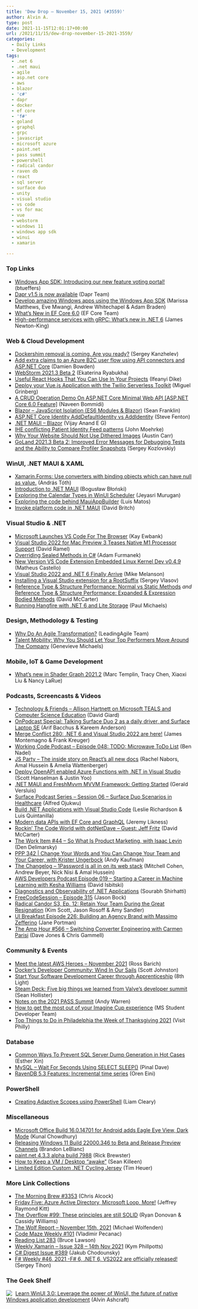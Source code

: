 ```yaml
---
title: 'Dew Drop – November 15, 2021 (#3559)'
author: Alvin A.
type: post
date: 2021-11-15T12:01:17+00:00
url: /2021/11/15/dew-drop-november-15-2021-3559/
categories:
  - Daily Links
  - Development
tags:
  - .net 6
  - .net maui
  - agile
  - asp.net core
  - aws
  - blazor
  - 'c#'
  - dapr
  - docker
  - ef core
  - 'f#'
  - goland
  - graphql
  - grpc
  - javascript
  - microsoft azure
  - paint.net
  - pass summit
  - powershell
  - radical candor
  - raven db
  - react
  - sql server
  - surface duo
  - unity
  - visual studio
  - vs code
  - vs for mac
  - vue
  - webstorm
  - windows 11
  - windows app sdk
  - winui
  - xamarin

---
```

### <a name="top"></a>Top Links

  * <a href="https://github.com/microsoft/WindowsAppSDK/discussions/1778" target="_blank" rel="noopener">Windows App SDK: Introducing our new feature voting portal!</a> (btueffers)
  * <a href="https://blog.dapr.io/posts/2021/11/12/dapr-v1.5-is-now-available/" target="_blank" rel="noopener">Dapr v1.5 is now available</a> (Dapr Team)
  * <a href="http://www.youtube.com/watch?v=qfaQijTimxo" target="_blank" rel="noopener">Develop amazing Windows apps using the Windows App SDK</a> (Marissa Matthews, Eve Mwangi, Andrew Whitechapel & Adam Braden)
  * <a href="https://docs.microsoft.com/en-us/ef/core/what-is-new/ef-core-6.0/whatsnew" target="_blank" rel="noopener">What&#8217;s New in EF Core 6.0</a> (EF Core Team)
  * <a href="http://www.youtube.com/watch?v=CXH_jEa8dUw" target="_blank" rel="noopener">High-performance services with gRPC: What&#8217;s new in .NET 6</a> (James Newton-King)



### <a name="web"></a>Web & Cloud Development

  * <a href="https://kubernetes.io/blog/2021/11/12/are-you-ready-for-dockershim-removal/" target="_blank" rel="noopener">Dockershim removal is coming. Are you ready?</a> (Sergey Kanzhelev)
  * <a href="https://damienbod.com/2021/11/15/add-extra-claims-to-an-azure-b2c-user-flow-using-api-connectors/" target="_blank" rel="noopener">Add extra claims to an Azure B2C user flow using API connectors and ASP.NET Core</a> (Damien Bowden)
  * <a href="https://blog.jetbrains.com/webstorm/2021/11/webstorm-2021-3-beta-2/" target="_blank" rel="noopener">WebStorm 2021.3 Beta 2</a> (Ekaterina Ryabukha)
  * <a href="https://smashingmagazine.com/2021/11/useful-react-hooks/" target="_blank" rel="noopener">Useful React Hooks That You Can Use In Your Projects</a> (Ifeanyi Dike)
  * <a href="https://www.twilio.com/blog/deploy-vue-js-application-twilio-serverless-toolkit" target="_blank" rel="noopener">Deploy your Vue.js Application with the Twilio Serverless Toolkit</a> (Miguel Grinberg)
  * <a href="https://www.learmoreseekmore.com/2021/11/aspnetcore-6-feature-a-crud-operation-demo-on-minimal-web-api.html" target="_blank" rel="noopener">A CRUD Operation Demo On ASP.NET Core Minimal Web API [ASP.NET Core 6.0 Feature]</a> (Naveen Bommidi)
  * <a href="https://www.c-sharpcorner.com/article/blazor-javascript-isolation-es6-modules-blazor/" target="_blank" rel="noopener">Blazor &#8211; JavaScript Isolation (ES6 Modules & Blazor)</a> (Sean Franklin)
  * <a href="https://www.stevefenton.co.uk/2021/11/asp-net-core-identity-adddefaultidentity-vs-addidentity/" target="_blank" rel="noopener">ASP.NET Core Identity AddDefaultIdentity vs AddIdentity</a> (Steve Fenton)
  * <a href="https://egvijayanand.in/2021/11/13/net-maui-blazor/" target="_blank" rel="noopener">.NET MAUI – Blazor</a> (Vijay Anand E G)
  * <a href="http://healthcaresecprivacy.blogspot.com/2021/11/ihe-conflicting-patient-identity-feed.html" target="_blank" rel="noopener">IHE conflicting Patient Identity Feed patterns</a> (John Moehrke)
  * <a href="https://www.simplethread.com/why-your-website-should-not-use-dithered-images/" target="_blank" rel="noopener">Why Your Website Should Not Use Dithered Images</a> (Austin Carr)
  * <a href="https://blog.jetbrains.com/go/2021/11/12/goland-2021-3-beta-2-improved-error-messages-for-debugging-tests-and-the-ability-to-compare-profiler-snapshots/" target="_blank" rel="noopener">GoLand 2021.3 Beta 2: Improved Error Messages for Debugging Tests and the Ability to Compare Profiler Snapshots</a> (Sergey Kozlovskiy)



### <a name="silverlight"></a>WinUI, .NET MAUI & XAML

  * <a href="https://www.banditoth.hu/2021/11/12/xamarin-forms-use-converters-with-binding-objects-which-can-have-null/" target="_blank" rel="noopener">Xamarin.Forms: Use converters with binding objects which can have null as value.</a> (András Tóth)
  * <a href="https://boguslawblonski.medium.com/introduction-to-net-maui-82b60fb1a8b?source=rss-beb6cedfd069------2" target="_blank" rel="noopener">Introduction to .NET MAUI</a> (Bogusław Błoński)
  * <a href="https://www.syncfusion.com/blogs/post/exploring-the-calendar-types-in-winui-scheduler.aspx" target="_blank" rel="noopener">Exploring the Calendar Types in WinUI Scheduler</a> (Jeyasri Murugan)
  * <a href="https://luismts.com/code-behind-mauiappbuilder/" target="_blank" rel="noopener">Exploring the code behind MauiAppBuilder</a> (Luis Matos)
  * <a href="http://www.davidbritch.com/2021/11/invoke-platform-code-in-net-maui.html" target="_blank" rel="noopener">Invoke platform code in .NET MAUI</a> (David Britch)



### <a name="dotnet"></a>Visual Studio & .NET

  * <a href="http://www.i-programmer.info/news/90-tools/15009-microsoft-launches-vs-code-for-the-browser.html" target="_blank" rel="noopener">Microsoft Launches VS Code For The Browser</a> (Kay Ewbank)
  * <a href="https://visualstudiomagazine.com/articles/2021/11/12/vs-mac-preview-3.aspx" target="_blank" rel="noopener">Visual Studio 2022 for Mac Preview 3 Teases Native M1 Processor Support</a> (David Ramel)
  * <a href="https://www.infoq.com/articles/overriding-sealed-methods-c-sharp/?utm_campaign=infoq_content&utm_source=infoq&utm_medium=feed&utm_term=global" target="_blank" rel="noopener">Overriding Sealed Methods in C#</a> (Adam Furmanek)
  * <a href="https://microhobby.com.br/blog/2021/11/13/new-version-vs-code-extension-embedded-linux-kernel-dev-v0-4-9/" target="_blank" rel="noopener">New Version VS Code Extension Embedded Linux Kernel Dev v0.4.9</a> (Matheus Castello)
  * <a href="https://thenewstack.io/visual-studio-2022-and-net-6-finally-arrive/" target="_blank" rel="noopener">Visual Studio 2022 and .NET 6 Finally Arrive</a> (Mike Melanson)
  * <a href="https://visualstudioextensions.vlasovstudio.com/2021/11/14/installing-a-visual-studio-extension-for-a-rootsuffix/" target="_blank" rel="noopener">Installing a Visual Studio extension for a RootSuffix</a> (Sergey Vlasov)
  * <a href="https://dotnettips.wordpress.com/2021/11/12/reference-type-structure-performance-normal-vs-static-methods/" target="_blank" rel="noopener">Reference Type & Structure Performance: Normal vs Static Methods</a> _and_ <a href="https://dotnettips.wordpress.com/2021/11/15/reference-type-structure-performance-expanded-expression-bodied-methods/" target="_blank" rel="noopener">Reference Type & Structure Performance: Expanded & Expression Bodied Methods</a> (David McCarter)
  * <a href="https://www.pmichaels.net/2021/11/13/running-hangfire-with-net-6-and-lite-storage/?utm_source=rss&utm_medium=rss&utm_campaign=running-hangfire-with-net-6-and-lite-storage" target="_blank" rel="noopener">Running Hangfire with .NET 6 and Lite Storage</a> (Paul Michaels)



### <a name="design"></a>Design, Methodology & Testing

  * <a href="https://www.leadingagile.com/2021/11/why-do-an-agile-transformation/?utm_source=Why%20Do%20An%20Agile%20Transformation%3F&utm_medium=RSS&utm_campaign=RSS%20Reader" target="_blank" rel="noopener">Why Do An Agile Transformation?</a> (LeadingAgile Team)
  * <a href="https://blog.trello.com/let-your-top-performers-move-around-the-company" target="_blank" rel="noopener">Talent Mobility: Why You Should Let Your Top Performers Move Around The Company</a> (Genevieve Michaels)



### <a name="mobile"></a>Mobile, IoT & Game Development

  * <a href="https://blog.unity.com/technology/whats-new-in-shader-graph-20212" target="_blank" rel="noopener">What’s new in Shader Graph 2021.2</a> (Marc Templin, Tracy Chen, Xiaoxi Liu & Nancy LaRue)



### <a name="podcasts"></a>Podcasts, Screencasts & Videos

  * <a href="https://www.DavidGiard.com/2021/11/15/AllisonHartnettOnMicrosoftTEALSAndComputerScienceEducation.aspx" target="_blank" rel="noopener">Technology & Friends &#8211; Allison Hartnett on Microsoft TEALS and Computer Science Education</a> (David Giard)
  * <a href="https://www.onmsft.com/onpodcast/onpodcast-special-talking-surface-duo-2-as-a-daily-driver-and-surface-laptop-se" target="_blank" rel="noopener">OnPodcast Special: Talking Surface Duo 2 as a daily driver, and Surface Laptop SE</a> (Arif Bacchus & Kareem Anderson)
  * <a href="http://www.mergeconflict.fm/280" target="_blank" rel="noopener">Merge Conflict 280: .NET 6 and Visual Studio 2022 are here!</a> (James Montemagno & Frank Kreuger)
  * <a href="https://www.bennadel.com/blog/4151-working-code-podcast-episode-048todomicrowave-todo-list.htm" target="_blank" rel="noopener">Working Code Podcast &#8211; Episode 048: TODO: Microwave ToDo List</a> (Ben Nadel)
  * <a href="https://changelog.com/jsparty/201" target="_blank" rel="noopener">JS Party &#8211; The inside story on React’s all new docs</a> (Rachel Nabors, Amal Hussein & Amelia Wattenberger)
  * <a href="https://channel9.msdn.com/Shows/Azure-Friday/Deploy-OpenAPI-enabled-Azure-Functions-with-NET-in-Visual-Studio?WT.mc_id=DOP-MVP-4025064" target="_blank" rel="noopener">Deploy OpenAPI enabled Azure Functions with .NET in Visual Studio</a> (Scott Hanselman & Justin Yoo)
  * <a href="https://www.youtube.com/watch?v=uke5GEt_Qoc" target="_blank" rel="noopener">.NET MAUI and FreshMvvm MVVM Framework: Getting Started</a> (Gerald Versluis)
  * <a href="https://techcommunity.microsoft.com/t5/healthcare-and-life-sciences/surface-podcast-series-session-06-surface-duo-scenarios-in/ba-p/2962382?WT.mc_id=DOP-MVP-4025064" target="_blank" rel="noopener">Surface Podcast Series &#8211; Session 06 &#8211; Surface Duo Scenarios in Healthcare</a> (Alfred Ojukwu)
  * <a href="http://www.youtube.com/watch?v=E4MRXPJeOls" target="_blank" rel="noopener">Build .NET Applications with Visual Studio Code</a> (Leslie Richardson & Luis Quintanilla)
  * <a href="http://www.youtube.com/watch?v=GBvTRcV4PVA" target="_blank" rel="noopener">Modern data APIs with EF Core and GraphQL</a> (Jeremy Likness)
  * <a href="https://dotnettips.wordpress.com/2021/11/14/rockin-the-code-world-with-dotnetdave-guest-jeff-fritz/" target="_blank" rel="noopener">Rockin’ The Code World with dotNetDave – Guest: Jeff Fritz</a> (David McCarter)
  * <a href="https://theworkitem.com/blog/so-what-is-product-marketing-isaac-levin/" target="_blank" rel="noopener">The Work Item #44 &#8211; So What Is Product Marketing, with Isaac Levin</a> (Den Delimarsky)
  * <a href="https://peopleandprojectspodcast.libsyn.com/ppp-342-change-your-words-and-you-can-change-your-team-and-your-career-with-krister-ungerbock" target="_blank" rel="noopener">PPP 342 | Change Your Words and You Can Change Your Team and Your Career, with Krister Ungerbock</a> (Andy Kaufman)
  * <a href="https://changelog.com/podcast/468" target="_blank" rel="noopener">The Changelog &#8211; 1Password is all in on its web stack</a> (Mitchell Cohen, Andrew Beyer, Nick Nisi & Amal Hussein)
  * <a href="https://soundcloud.com/awsdevelopers/episode-019-starting-a-career-in-machine-learning-with-kesha-williams" target="_blank" rel="noopener">AWS Developers Podcast Episode 019 &#8211; Starting a Career in Machine Learning with Kesha Williams</a> (David Isbitski)
  * <a href="http://www.youtube.com/watch?v=tvmFK7Pkx68" target="_blank" rel="noopener">Diagnostics and Observability of .NET Applications</a> (Sourabh Shirhatti)
  * <a href="http://www.youtube.com/watch?v=qwpQtgsbf0w" target="_blank" rel="noopener">FreeCodeSession &#8211; Episode 315</a> (Jason Bock)
  * <a href="https://www.radicalcandor.com/podcast/great-resignation/" target="_blank" rel="noopener">Radical Candor S3, Ep. 12: Retain Your Team During the Great Resignation</a> (Kim Scott, Jason Rosoff & Amy Sandler)
  * <a href="https://uibreakfast.com/226-building-an-agency-brand-with-massimo-zefferino" target="_blank" rel="noopener">UI Breakfast Episode 226: Building an Agency Brand with Massimo Zefferino</a> (Jane Portman)
  * <a href="https://theamphour.com/566-switching-converter-engineering-with-carmen-parisi/?utm_source=rss&utm_medium=rss&utm_campaign=566-switching-converter-engineering-with-carmen-parisi" target="_blank" rel="noopener">The Amp Hour #566 – Switching Converter Engineering with Carmen Parisi</a> (Dave Jones & Chris Gammell)



### <a name="events"></a>Community & Events

  * <a href="https://aws.amazon.com/blogs/aws/meet-the-latest-aws-heroes-november-2021/" target="_blank" rel="noopener">Meet the latest AWS Heroes – November 2021</a> (Ross Barich)
  * <a href="https://www.docker.com/blog/dockers-developer-community-wind-in-our-sails/" target="_blank" rel="noopener">Docker’s Developer Community: Wind In Our Sails</a> (Scott Johnston)
  * <a href="https://8thlight.com/blog/apprenticeship/" target="_blank" rel="noopener">Start Your Software Development Career through Apprenticeship</a> (8th Light)
  * <a href="https://www.theverge.com/22779252/steam-deck-things-we-learned-from-valve-developer-summit" target="_blank" rel="noopener">Steam Deck: Five big things we learned from Valve’s developer summit</a> (Sean Hollister)
  * <a href="https://sqlandy.com/2021/11/14/notes-on-the-2021-pass-summit/" target="_blank" rel="noopener">Notes on the 2021 PASS Summit</a> (Andy Warren)
  * <a href="https://techcommunity.microsoft.com/t5/student-developer-blog/how-to-get-the-most-out-of-your-imagine-cup-experience/ba-p/2960428?WT.mc_id=DOP-MVP-4025064" target="_blank" rel="noopener">How to get the most out of your Imagine Cup experience</a> (MS Student Developer Team)
  * <a href="https://www.visitphilly.com/articles/philadelphia/complete-day-by-day-guide-to-thanksgiving-weekend-in-philadelphia/" target="_blank" rel="noopener">Top Things to Do in Philadelphia the Week of Thanksgiving 2021</a> (Visit Philly)



### <a name="sql"></a>Database

  * <a href="https://techcommunity.microsoft.com/t5/sql-server-support/common-ways-to-prevent-sql-server-dump-generation-in-hot-cases/ba-p/2964200?WT.mc_id=DOP-MVP-4025064" target="_blank" rel="noopener">Common Ways To Prevent SQL Server Dump Generation in Hot Cases</a> (Esther Xin)
  * <a href="https://blog.sqlauthority.com/2021/11/15/mysql-wait-for-seconds-using-select-sleep/?utm_source=rss&utm_medium=rss&utm_campaign=mysql-wait-for-seconds-using-select-sleep" target="_blank" rel="noopener">MySQL – Wait For Seconds Using SELECT SLEEP()</a> (Pinal Dave)
  * <a href="https://ayende.com/blog/195267-C/ravendb-5-3-features-incremental-time-series?Key=69dfe678-d0a1-4788-ae05-1cf0e0b77078" target="_blank" rel="noopener">RavenDB 5.3 Features: Incremental time series</a> (Oren Eini)



### <a name="ps"></a>PowerShell

  * <a href="https://helloitsliam.com/2021/11/12/creating-adaptive-scopes-using-powershell/" target="_blank" rel="noopener">Creating Adaptive Scopes using PowerShell</a> (Liam Cleary)



### <a name="misc"></a>Miscellaneous

  * <a href="https://www.kunal-chowdhury.com/2021/11/office-mobile-for-android-november-2021-release-notes.html" target="_blank" rel="noopener">Microsoft Office Build 16.0.14701 for Android adds Eagle Eye View, Dark Mode</a> (Kunal Chowdhury)
  * <a href="https://blogs.windows.com/windows-insider/2021/11/12/releasing-windows-11-build-22000-346-to-beta-and-release-preview-channels/?WT.mc_id=WD-MVP-4025064" target="_blank" rel="noopener">Releasing Windows 11 Build 22000.346 to Beta and Release Preview Channels</a> (Brandon LeBlanc)
  * <a href="https://blog.getpaint.net/2021/11/14/paint-net-4-3-3-alpha-build-7988/" target="_blank" rel="noopener">paint.net 4.3.3 alpha build 7988</a> (Rick Brewster)
  * <a href="https://seankilleen.com/2021/11/how-to-keep-a-vm-desktop-awake/" target="_blank" rel="noopener">How to Keep a VM / Desktop “awake”</a> (Sean Killeen)
  * <a href="https://timheuer.com/blog/dotnet-cycling-kit/" target="_blank" rel="noopener">Limited Edition Custom .NET Cycling Jersey</a> (Tim Heuer)



### <a name="links"></a>More Link Collections

  * <a href="https://blog.cwa.me.uk/2021/11/15/the-morning-brew-3353/" target="_blank" rel="noopener">The Morning Brew #3353</a> (Chris Alcock)
  * <a href="https://techcommunity.microsoft.com/t5/microsoft-mvp-award-program-blog/friday-five-azure-active-directory-microsoft-loop-more/ba-p/2948160?WT.mc_id=DOP-MVP-4025064" target="_blank" rel="noopener">Friday Five: Azure Active Directory, Microsoft Loop, More!</a> (Jeffrey Raymond Kitt)
  * <a href="https://stackoverflow.blog/2021/11/12/the-overflow-99-these-principles-are-still-solid/" target="_blank" rel="noopener">The Overflow #99: These principles are still SOLID</a> (Ryan Donovan & Cassidy Williams)
  * <a href="https://michael-wolfenden.github.io/2021/11/15/november-15th-2021/" target="_blank" rel="noopener">The Wolf Report &#8211; November 15th, 2021</a> (Michael Wolfenden)
  * <a href="https://code-maze.com/code-maze-weekly-101/" target="_blank" rel="noopener">Code Maze Weekly #101</a> (Vladimir Pecanac)
  * <a href="https://brucelawson.co.uk/2021/reading-list-283/" target="_blank" rel="noopener">Reading List 283</a> (Bruce Lawson)
  * <a href="https://weeklyxamarin.com/issues/328" target="_blank" rel="noopener">Weekly Xamarin &#8211; Issue 328 &#8211; 14th Nov 2021</a> (Kym Phillpotts)
  * <a href="http://feedproxy.google.com/~r/digest-csharp/~3/u1CB-r_TgRM/389" target="_blank" rel="noopener">C# Digest Issue #389</a> (Jakub Chodounsky)
  * <a href="https://sergeytihon.com/2021/11/14/f-weekly-46-2021-f-6-net-6-vs2022-are-officially-released/" target="_blank" rel="noopener">F# Weekly #46, 2021 -F# 6, .NET 6, VS2022 are officially released!</a> (Sergey Tihon)



### <a name="shelf"></a>The Geek Shelf

<a href="https://www.amazon.com/dp/1800208669/" target="_blank" rel="noopener"><img decoding="async" align="left" style="margin: 0px 5px 0px 0px; border: 0px currentcolor; border-image: none; float: left; display: inline; background-image: none;" src="https://m.media-amazon.com/images/I/41Z9lMC71WL._SS135_.jpg" border="0" /></a>&nbsp;<a href="https://www.amazon.com/dp/1800208669/" target="_blank" rel="noopener">Learn WinUI 3.0: Leverage the power of WinUI, the future of native Windows application development</a> (Alvin Ashcraft)